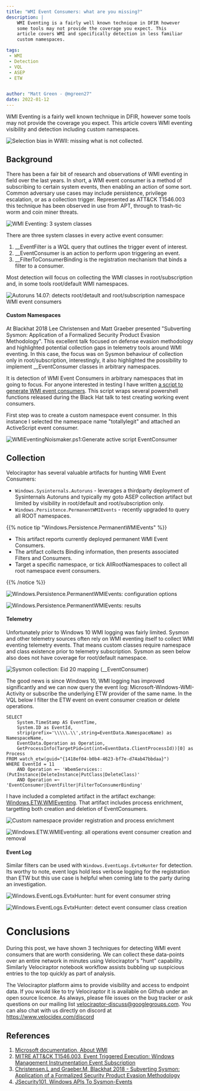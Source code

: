 ```yaml
---
title: "WMI Event Consumers: what are you missing?"
description: |
    WMI Eventing is a fairly well known technique in DFIR however 
    some tools may not provide the coverage you expect. This 
    article covers WMI and specifically detection in less familiar 
    custom namespaces.

tags:
 - WMI
 - Detection
 - VQL
 - ASEP
 - ETW


author: "Matt Green - @mgreen27"
date: 2022-01-12
---
```


WMI Eventing is a fairly well known technique in DFIR, however some 
tools may not provide the coverage you expect. This article covers 
WMI eventing visibility and detection including custom namespaces.

![Selection bias in WWII: missing what is not collected.](00SelectionBias.png)

## Background

There has been a fair bit of research and observations of WMI eventing 
in field over the last years. In short, a WMI event consumer is a 
method of subscribing to certain system events, then enabling an action 
of some sort. Common adversary use cases may include persistence, privilege 
escalation, or as a collection trigger. Represented as ATT&CK T1546.003 
this technique has been observed in use from APT, through to trash-tic 
worm and coin miner threats.

![WMI Eventing: 3 system classes](01WMIOverview.png)

There are three system classes in every active event consumer:  

1. \_\_EventFilter is a WQL query that outlines the trigger event of 
interest.
2. \_\_EventConsumer is an action to perform upon triggering an event.
3. \_\_FilterToConsumerBinding is the registration mechanism that binds 
a filter to a consumer.

Most detection will focus on collecting the WMI classes in root/subscription 
and, in some tools root/default WMI namespaces.

![Autoruns 14.07: detects root/detault and root/subscription namespace WMI event consumers](02Autoruns.png)


#### Custom Namespaces

At Blackhat 2018 Lee Christensen and Matt Graeber presented "Subverting 
Sysmon: Application of a Formalized Security Product Evasion Methodology". 
This excellent talk focused on defense evasion methodology and highlighted 
potential collection gaps in telemetry tools around WMI eventing. In this 
case, the focus was on Sysmon behaviour of collection only in 
root/subscription, interestingly, it also highlighted the possibility to 
implement \_\_EventConsumer classes in arbitrary namespaces. 

It is detection of WMI Event Consumers in arbitrary namespaces that im going 
to focus. For anyone interested in testing I have written 
[a script to generate WMI event consumers](https://github.com/mgreen27/mgreen27.github.io/blob/master/static/other/WMIEventingNoisemaker/WmiEventingNoisemaker.ps1). 
This script wraps several powershell functions released during the Black 
Hat talk to test creating working event consumers.

First step was to create a custom namespace event consumer. In this 
instance I selected the namespace name "totallylegit" and attached an 
ActiveScript event consumer.

![WMIEventingNoismaker.ps1:Generate active script EventConsumer](04WMIEventGeneration.png)


## Collection

Velociraptor has several valuable artifacts for hunting WMI Event 
Consumers: 

* `Windows.Sysinternals.Autoruns` - leverages a thirdparty deployment of 
Sysinternals Autoruns and typically my goto ASEP collection artifact but 
limited by visibility in root/default and root/subscription only.
* `Windows.Persistence.PermanentWMIEvents` - recently upgraded to query 
all ROOT namespaces.

{{% notice tip "Windows.Persistence.PermanentWMIEvents" %}}
* This artifact reports currently deployed permanent WMI Event Consumers. 
* The artifact collects Binding information, then presents associated Filters and Consumers.
* Target a specific namespace, or tick AllRootNamespaces to collect all 
root namespace event consumers.

{{% /notice %}}

![Windows.Persistence.PermanentWMIEvents: configuration options](05collection.png)

![Windows.Persistence.PermanentWMIEvents: results](05collection_results.png)


#### Telemetry

Unfortunately prior to Windows 10 WMI logging was fairly limited. Sysmon and 
other telemetry sources often rely on WMI eventing itself to collect WMI 
eventing telemetry events. That means custom classes require namespace and 
class existence prior to telemetry subscription. Sysmon as seen below also 
does not have coverage for root/default namespace.

![Sysmon collection: Eid 20 mapping (__EventConsumer)](03SysmonEid20.png)

The good news is since Windows 10, WMI logging has improved significantly 
and we can now query the event log: Microsoft-Windows-WMI-Activity or 
subscribe the underlying ETW provider of the same name. In the VQL below 
I filter the ETW event on event consumer creation or delete operations.

```vql
SELECT
    System.TimeStamp AS EventTime,
    System.ID as EventId,
    strip(prefix='\\\\\.\\',string=EventData.NamespaceName) as NamespaceName,
    EventData.Operation as Operation,
    GetProcessInfo(TargetPid=int(int=EventData.ClientProcessId))[0] as Process
FROM watch_etw(guid="{1418ef04-b0b4-4623-bf7e-d74ab47bbdaa}")
WHERE EventId = 11
    AND Operation =~ 'WbemServices::(PutInstance|DeleteInstance|PutClass|DeleteClass)'
    AND Operation =~ 'EventConsumer|EventFilter|FilterToConsumerBinding'
```

I have included a completed artifact in the artifact exchange: 
[Windows.ETW.WMIEventing](https://docs.velociraptor.app/exchange/artifacts/pages/wmieventing/). 
That artifact includes process enrichment, targetting both creation and deletion of EventConsumers.

![Custom namespace provider registration and process enrichment](06ETW.png)

![Windows.ETW.WMIEventing: all operations event consumer creation and removal](06ETWb.png)


#### Event Log

Similar filters can be used with ```Windows.EventLogs.EvtxHunter``` for 
detection. Its worthy to note, event logs hold less verbose logging for 
the registration than ETW but this use case is helpful when coming late 
to the party during an investigation.

![Windows.EventLogs.EvtxHunter: hunt for event consumer string](07EvtxHunter.png)

![Windows.EventLogs.EvtxHunter: detect event consumer class creation](07EvtxHunterb.png)


# Conclusions

During this post, we have shown 3 techniques for detecting WMI event consumers 
that are worth considering. We can collect these data-points over an entire 
network in minutes using Velociraptor's "hunt" capability. Similarly 
Velociraptor notebook workflow assists bubbling up suspicious entries to the 
top quickly as part of analysis.

The Velociraptor platform aims to provide visibility and access 
to endpoint data. If you would like to try Velociraptor it is available on Github under an open source licence. 
As always, please file issues on the bug tracker or ask questions on our 
mailing list velociraptor-discuss@googlegroups.com. You can also chat with 
us directly on discord at https://www.velocidex.com/discord


## References

1. [Microsoft documentation, About WMI](https://docs.microsoft.com/en-us/windows/win32/wmisdk/about-wmi)  
2. [MITRE ATT&CK T1546.003, Event Triggered Execution: Windows Management Instrumentation Event Subscription](https://attack.mitre.org/techniques/T1546/003/)  
3. [Christensen.L and Graeber.M, Blackhat 2018 - Subverting Sysmon: Application of a Formalized Security Product Evasion Methodology](https://www.youtube.com/watch?v=R5IEyoFpZq0)
4. [JSecurity101, Windows APIs To Sysmon-Events](https://github.com/jsecurity101/Windows-API-To-Sysmon-Events/)
